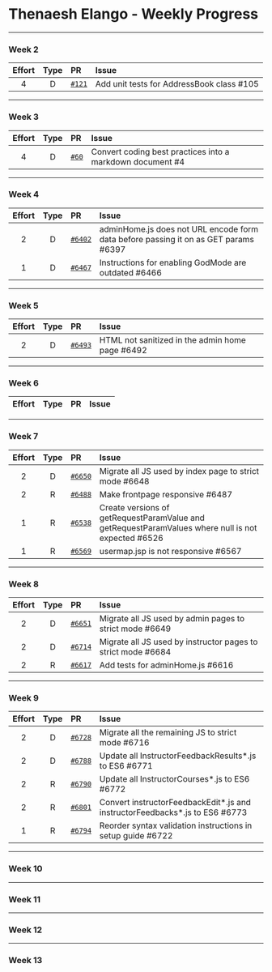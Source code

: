 # Thenaesh Elango - Weekly Progress

---

### Week 2

Effort| Type | PR | Issue
:----:|:----:|:-----------|:------
4 | D | [`#121`](https://github.com/se-edu/addressbook-level2/pull/121) | Add unit tests for AddressBook class #105

---
### Week 3

Effort| Type | PR | Issue
:----:|:----:|:-----------|:------
4 | D | [`#60`](https://github.com/se-edu/addressbook-level1/pull/60) | Convert coding best practices into a markdown document #4

---
### Week 4

Effort| Type | PR | Issue
:----:|:----:|:-----------|:------
2 | D | [`#6402`](https://github.com/TEAMMATES/teammates/pull/6402) | adminHome.js does not URL encode form data before passing it on as GET params #6397
1 | D | [`#6467`](https://github.com/TEAMMATES/teammates/pull/6467) | Instructions for enabling GodMode are outdated #6466

---
### Week 5

Effort| Type | PR | Issue
:----:|:----:|:-----------|:------
2 | D | [`#6493`](https://github.com/TEAMMATES/teammates/pull/6493) | HTML not sanitized in the admin home page #6492

---
### Week 6

Effort| Type | PR | Issue
:----:|:----:|:-----------|:------

---
### Week 7

Effort| Type | PR | Issue
:----:|:----:|:-----------|:------
2 | D | [`#6650`](https://github.com/TEAMMATES/teammates/pull/6650) | Migrate all JS used by index page to strict mode #6648
2 | R | [`#6488`](https://github.com/TEAMMATES/teammates/pull/6488) | Make frontpage responsive #6487
1 | R | [`#6538`](https://github.com/TEAMMATES/teammates/pull/6538) | Create versions of getRequestParamValue and getRequestParamValues where null is not expected #6526
1 | R | [`#6569`](https://github.com/TEAMMATES/teammates/pull/6569) | usermap.jsp is not responsive #6567

---
### Week 8

Effort| Type | PR | Issue
:----:|:----:|:-----------|:------
2 | D | [`#6651`](https://github.com/TEAMMATES/teammates/pull/6651) | Migrate all JS used by admin pages to strict mode #6649
2 | D | [`#6714`](https://github.com/TEAMMATES/teammates/pull/6714) | Migrate all JS used by instructor pages to strict mode #6684
2 | R | [`#6617`](https://github.com/TEAMMATES/teammates/pull/6617) | Add tests for adminHome.js #6616

---
### Week 9

Effort| Type | PR | Issue
:----:|:----:|:-----------|:------
2 | D | [`#6728`](https://github.com/TEAMMATES/teammates/pull/6728) | Migrate all the remaining JS to strict mode #6716
2 | D | [`#6788`](https://github.com/TEAMMATES/teammates/pull/6788) | Update all InstructorFeedbackResults\*.js to ES6 #6771
2 | R | [`#6790`](https://github.com/TEAMMATES/teammates/pull/6790) | Update all InstructorCourses\*.js to ES6 #6772
2 | R | [`#6801`](https://github.com/TEAMMATES/teammates/pull/6801) | Convert instructorFeedbackEdit\*.js and instructorFeedbacks\*.js to ES6 #6773
1 | R | [`#6794`](https://github.com/TEAMMATES/teammates/pull/6794) | Reorder syntax validation instructions in setup guide #6722

---
### Week 10

---
### Week 11

---
### Week 12

---
### Week 13

